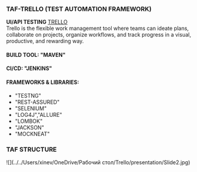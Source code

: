 ### TAF-TRELLO (TEST AUTOMATION FRAMEWORK)
**UI/API TESTING** [TRELLO](https://trello.com/ "TRELLO")  
Trello is the flexible work management tool where teams can ideate plans, collaborate on projects, organize workflows, and track progress in a visual, productive, and rewarding way.
#### BUILD TOOL: "MAVEN"
#### CI/CD: "JENKINS"
#### FRAMEWORKS & LIBRARIES:

* "TESTNG" 
* "REST-ASSURED"
* "SELENIUM"
* "LOG4J","ALLURE"
* "LOMBOK"
* "JACKSON"
* "MOCKNEAT"
### TAF STRUCTURE


![](../../Users/xinev/OneDrive/Рабочий стол/Trello/presentation/Slide2.jpg)
